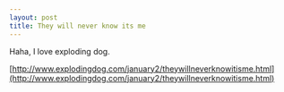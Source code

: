 ```yaml
--- 
layout: post
title: They will never know its me
---
```

Haha, I love exploding dog.

[http://www.explodingdog.com/january2/theywillneverknowitisme.html](http://www.explodingdog.com/january2/theywillneverknowitisme.html)
